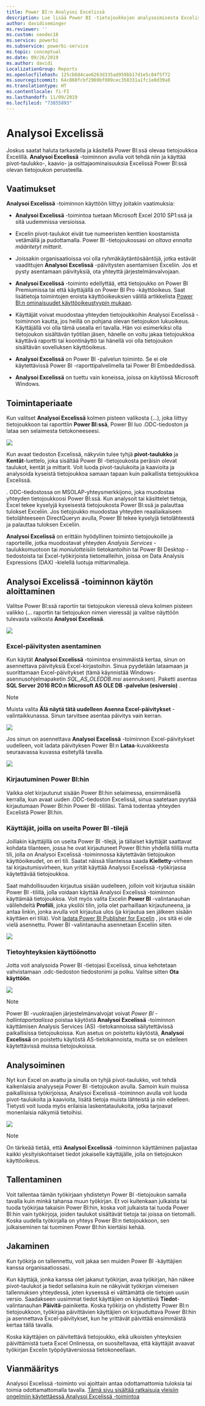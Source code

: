 ```yaml
---
title: Power BI:n Analysoi Excelissä
description: Lue lisää Power BI -tietojoukkojen analysoimisesta Excelissä
author: davidiseminger
ms.reviewer: ''
ms.custom: seodec18
ms.service: powerbi
ms.subservice: powerbi-service
ms.topic: conceptual
ms.date: 09/26/2019
ms.author: davidi
LocalizationGroup: Reports
ms.openlocfilehash: 125cb684cae6263d335ad959bb17d1e5c84f5f72
ms.sourcegitcommit: 64c860fcbf2969bf089cec358331a1fc1e0d39a8
ms.translationtype: HT
ms.contentlocale: fi-FI
ms.lasthandoff: 11/09/2019
ms.locfileid: "73855893"
---
```

# <a name="analyze-in-excel"></a>Analysoi Excelissä
Joskus saatat haluta tarkastella ja käsitellä Power BI:ssä olevaa tietojoukkoa Excelillä. **Analysoi Excelissä** -toiminnon avulla voit tehdä niin ja käyttää pivot-taulukko-, kaavio- ja osittajaominaisuuksia Excelissä Power BI:ssä olevan tietojoukon perusteella.

## <a name="requirements"></a>Vaatimukset
**Analysoi Excelissä** -toiminnon käyttöön liittyy joitakin vaatimuksia:

* **Analysoi Excelissä** -toimintoa tuetaan Microsoft Excel 2010 SP1:ssä ja sitä uudemmissa versioissa.

* Excelin pivot-taulukot eivät tue numeeristen kenttien koostamista vetämällä ja pudottamalla. Power BI -tietojoukossasi *on oltava ennalta määritetyt mittarit*.
* Joissakin organisaatioissa voi olla ryhmäkäytäntösääntöjä, jotka estävät vaadittujen **Analysoi Excelissä** -päivitysten asentamisen Exceliin. Jos et pysty asentamaan päivityksiä, ota yhteyttä järjestelmänvalvojaan.
* **Analysoi Excelissä** -toiminto edellyttää, että tietojoukko on Power BI Premiumissa tai että käyttäjällä on Power BI Pro -käyttöoikeus. Saat lisätietoja toimintojen eroista käyttöoikeuksien välillä artikkelista [Power BI:n ominaisuudet käyttöoikeustyypin mukaan](service-features-license-type.md). 
* Käyttäjät voivat muodostaa yhteyden tietojoukkoihin Analysoi Excelissä -toiminnon kautta, jos heillä on pohjana olevan tietojoukon lukuoikeus.  Käyttäjällä voi olla tämä usealla eri tavalla. Hän voi esimerkiksi olla tietojoukon sisältävän työtilan jäsen, hänelle on voitu jakaa tietojoukkoa käyttävä raportti tai koontinäyttö tai hänellä voi olla tietojoukon sisältävän sovelluksen käyttöoikeus.
* **Analysoi Excelissä** on Power BI -palvelun toiminto. Se ei ole käytettävissä Power BI -raporttipalvelimella tai Power BI Embeddedissä. 
* **Analysoi Excelissä** on tuettu vain koneissa, joissa on käytössä Microsoft Windows.

## <a name="how-does-it-work"></a>Toimintaperiaate
Kun valitset **Analysoi Excelissä** kolmen pisteen valikosta (...), joka liittyy tietojoukkoon tai raporttiin **Power BI:ssä**, Power BI luo .ODC-tiedoston ja lataa sen selaimesta tietokoneeseesi.

![](media/service-analyze-in-excel/power-bi-analyze-in-excel.png)

Kun avaat tiedoston Excelissä, näkyviin tulee tyhjä **pivot-taulukko** ja **Kentät**-luettelo, joka sisältää Power BI -tietojoukosta peräisin olevat taulukot, kentät ja mittarit. Voit luoda pivot-taulukoita ja kaavioita ja analysoida kyseistä tietojoukkoa samaan tapaan kuin paikallista tietojoukkoa Excelissä.

. ODC-tiedostossa on MSOLAP-yhteysmerkkijono, joka muodostaa yhteyden tietojoukkoosi Power BI:ssä. Kun analysoit tai käsittelet tietoja, Excel tekee kyselyjä kyseisestä tietojoukosta Power BI:ssä ja palauttaa tulokset Exceliin. Jos tietojoukko muodostaa yhteyden reaaliaikaiseen tietolähteeseen DirectQueryn avulla, Power BI tekee kyselyjä tietolähteestä ja palauttaa tuloksen Exceliin.

**Analysoi Excelissä** on erittäin hyödyllinen toiminto tietojoukoille ja raporteille, jotka muodostavat yhteyden *Analysis Services* -taulukkomuotoon tai *moniulotteisiin* tietokantoihin tai Power BI Desktop -tiedostoista tai Excel-työkirjoista tietomalleihin, joissa on Data Analysis Expressions (DAX) -kielellä luotuja mittarimalleja.

## <a name="get-started-with-analyze-in-excel"></a>Analysoi Excelissä -toiminnon käytön aloittaminen
Valitse Power BI:ssä raportin tai tietojoukon vieressä oleva kolmen pisteen valikko (... raportin tai tietojoukon nimen vieressä) ja valitse näyttöön tulevasta valikosta **Analysoi Excelissä**.

![](media/service-analyze-in-excel/power-bi-analyze-menu.png)

### <a name="install-excel-updates"></a>Excel-päivitysten asentaminen
Kun käytät **Analysoi Excelissä** -toimintoa ensimmäistä kertaa, sinun on asennettava päivityksiä Excel-kirjastoihin. Sinua pyydetään lataamaan ja suorittamaan Excel-päivitykset (tämä käynnistää Windows-asennusohjelmapaketin *SQL_AS_OLEDDB.msi* asennuksen). Paketti asentaa **SQL Server 2016 RC0:n Microsoft AS OLE DB -palvelun (esiversio)** .

> [!NOTE]
> Muista valita **Älä näytä tätä uudelleen** **Asenna Excel-päivitykset** -valintaikkunassa. Sinun tarvitsee asentaa päivitys vain kerran.
> 
> 

![](media/service-analyze-in-excel/pbi_anlz_excel_dontshow.png)

Jos sinun on asennettava **Analysoi Excelissä** -toiminnon Excel-päivitykset uudelleen, voit ladata päivityksen Power BI:n **Lataa**-kuvakkeesta seuraavassa kuvassa esitetyllä tavalla.

![](media/service-analyze-in-excel/pbi_anlz_excel_download_again.png)

### <a name="sign-in-to-power-bi"></a>Kirjautuminen Power BI:hin
Vaikka olet kirjautunut sisään Power BI:hin selaimessa, ensimmäisellä kerralla, kun avaat uuden .ODC-tiedoston Excelissä, sinua saatetaan pyytää kirjautumaan Power BI:hin Power BI -tililläsi. Tämä todentaa yhteyden Excelistä Power BI:hin.

### <a name="users-with-multiple-power-bi-accounts"></a>Käyttäjät, joilla on useita Power BI -tilejä
Joillakin käyttäjillä on useita Power BI -tilejä, ja tällaiset käyttäjät saattavat kohdata tilanteen, jossa he ovat kirjautuneet Power BI:hin yhdellä tilillä mutta tili, jolla on Analysoi Excelissä -toiminnossa käytettävän tietojoukon käyttöoikeudet, on eri tili. Saatat näissä tilanteissa saada **Kielletty**-virheen tai kirjautumisvirheen, kun yrität käyttää Analysoi Excelissä -työkirjassa käytettävää tietojoukkoa.

Saat mahdollisuuden kirjautua sisään uudelleen, jolloin voit kirjautua sisään Power BI -tilillä, jolla voidaan käyttää Analysoi Excelissä -toiminnon käyttämää tietojoukkoa. Voit myös valita Excelin **Power BI** -valintanauhan välilehdeltä **Profiili**, joka yksilöi tilin, jolla olet parhaillaan kirjautuneena, ja antaa linkin, jonka avulla voit kirjautua ulos (ja kirjautua sen jälkeen sisään käyttäen eri tiliä). Voit [ladata Power BI Publisher for Excelin](https://www.microsoft.com/download/details.aspx?id=50729) , jos sitä ei ole vielä asennettu. Power BI -valintanauha asennetaan Exceliin siten.

![](media/service-analyze-in-excel/pbi_anlz_excel_profile.png)

### <a name="enable-data-connections"></a>Tietoyhteyksien käyttöönotto
Jotta voit analysoida Power BI -tietojasi Excelissä, sinua kehotetaan vahvistamaan .odc-tiedoston tiedostonimi ja polku. Valitse sitten **Ota käyttöön**.

![](media/service-analyze-in-excel/pbi_anlz_excel_enable.png)

> [!NOTE]
> Power BI -vuokraajien järjestelmänvalvojat voivat *Power BI -hallintaportaalissa* poistaa käytöstä **Analysoi Excelissä** -toiminnon käyttämisen Analysis Services (AS) -tietokannoissa säilytettävissä paikallisissa tietojoukoissa. Kun asetus on poistettu käytöstä, **Analysoi Excelissä** on poistettu käytöstä AS-tietokannoista, mutta se on edelleen käytettävissä muissa tietojoukoissa.
> 
> 

## <a name="analyze-away"></a>Analysoiminen
Nyt kun Excel on avattu ja sinulla on tyhjä pivot-taulukko, voit tehdä kaikenlaisia analyyseja Power BI -tietojoukon avulla. Samoin kuin muissa paikallisissa työkirjoissa, Analysoi Excelissä -toiminnon avulla voit luoda pivot-taulukoita ja kaavioita, lisätä tietoja muista lähteistä ja niin edelleen. Tietysti voit luoda myös erilaisia laskentataulukoita, jotka tarjoavat monenlaisia näkymiä tietoihisi.

![](media/service-analyze-in-excel/pbi_anlz_excel_chart.png)

> [!NOTE]
> On tärkeää tietää, että **Analysoi Excelissä** -toiminnon käyttäminen paljastaa kaikki yksityiskohtaiset tiedot jokaiselle käyttäjälle, jolla on tietojoukon käyttöoikeus.
> 
> 

## <a name="save"></a>Tallentaminen
Voit tallentaa tämän työkirjaan yhdistetyn Power BI -tietojoukon samalla tavalla kuin minkä tahansa muun työkirjan. Et voi kuitenkaan julkaista tai tuoda työkirjaa takaisin Power BI:hin, koska voit julkaista tai tuoda Power BI:hin vain työkirjoja, joiden taulukot sisältävät tietoja tai joissa on tietomalli. Koska uudella työkirjalla on yhteys Power BI:n tietojoukkoon, sen julkaiseminen tai tuominen Power BI:hin kiertäisi kehää.

## <a name="share"></a>Jakaminen
Kun työkirja on tallennettu, voit jakaa sen muiden Power BI -käyttäjien kanssa organisaatiossasi.

Kun käyttäjä, jonka kanssa olet jakanut työkirjan, avaa työkirjan, hän näkee pivot-taulukot ja tiedot sellaisina kuin ne näkyivät työkirjan viimeisen tallennuksen yhteydessä, joten kyseessä ei välttämättä ole tietojen uusin versio. Saadakseen uusimmat tiedot käyttäjien on käytettävä **Tiedot**-valintanauhan **Päivitä**-painiketta. Koska työkirja on yhdistetty Power BI:n tietojoukkoon, työkirjaa päivittävien käyttäjien on kirjauduttava Power BI:hin ja asennettava Excel-päivitykset, kun he yrittävät päivittää ensimmäistä kertaa tällä tavalla.

Koska käyttäjien on päivitettävä tietojoukko, eikä ulkoisten yhteyksien päivittämistä tueta Excel Onlinessa, on suositeltavaa, että käyttäjät avaavat työkirjan Excelin työpöytäversiossa tietokoneellaan.

## <a name="troubleshooting"></a>Vianmääritys
Analysoi Excelissä -toiminto voi ajoittain antaa odottamattomia tuloksia tai toimia odottamattomalla tavalla. [Tämä sivu sisältää ratkaisuja yleisiin ongelmiin käytettäessä Analysoi Excelissä -toimintoa](desktop-troubleshooting-analyze-in-excel.md)
